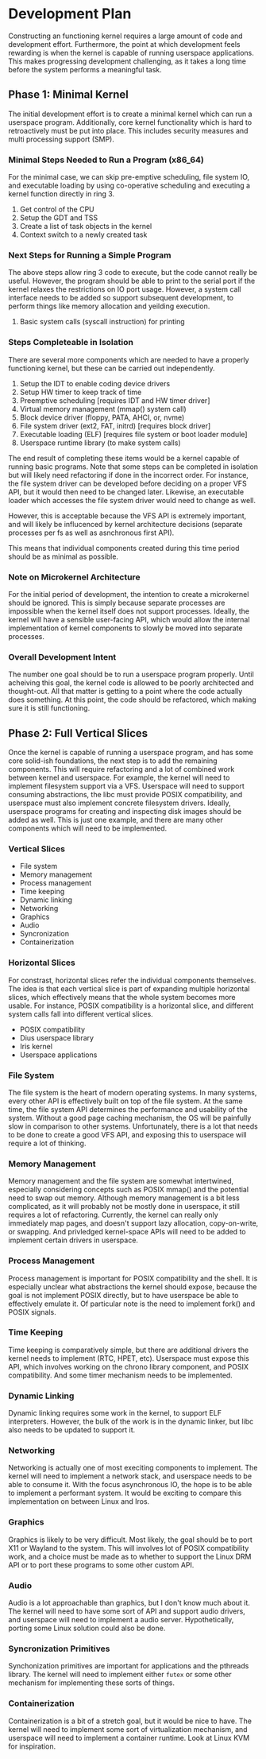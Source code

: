 # Development Plan

Constructing an functioning kernel requires a large amount of code and development effort. Furthermore, the point at
which development feels rewarding is when the kernel is capable of running userspace applications. This makes
progressing development challenging, as it takes a long time before the system performs a meaningful task.

## Phase 1: Minimal Kernel

The initial development effort is to create a minimal kernel which can run a userspace program. Additionally, core
kernel functionality which is hard to retroactively must be put into place. This includes security measures and multi
processing support (SMP).

### Minimal Steps Needed to Run a Program (x86_64)

For the minimal case, we can skip pre-emptive scheduling, file system IO, and executable loading by using co-operative
scheduling and executing a kernel function directly in ring 3.

1. Get control of the CPU
2. Setup the GDT and TSS
3. Create a list of task objects in the kernel
4. Context switch to a newly created task

### Next Steps for Running a Simple Program

The above steps allow ring 3 code to execute, but the code cannot really be useful. However, the program should be able
to print to the serial port if the kernel relaxes the restrictions on IO port usage. However, a system call interface
needs to be added so support subsequent development, to perform things like memory allocation and yeilding execution.

1. Basic system calls (syscall instruction) for printing

### Steps Completeable in Isolation

There are several more components which are needed to have a properly functioning kernel, but these can be carried out
independently.

1. Setup the IDT to enable coding device drivers
2. Setup HW timer to keep track of time
3. Preemptive scheduling [requires IDT and HW timer driver]
4. Virtual memory management (mmap() system call)
5. Block device driver (floppy, PATA, AHCI, or, nvme)
6. File system driver (ext2, FAT, initrd) [requires block driver]
7. Executable loading (ELF) [requires file system or boot loader module]
8. Userspace runtime library (to make system calls)

The end result of completing these items would be a kernel capable of running basic programs. Note that some steps can
be completed in isolation but will likely need refactoring if done in the incorrect order. For instance, the file system
driver can be developed before deciding on a proper VFS API, but it would then need to be changed later. Likewise, an
executable loader which accesses the file system driver would need to change as well.

However, this is acceptable because the VFS API is extremely important, and will likely be influcenced by kernel
architecture decisions (separate processes per fs as well as asnchronous first API).

This means that individual components created during this time period should be as minimal as possible.

### Note on Microkernel Architecture

For the initial period of development, the intention to create a microkernel should be ignored. This is simply because
separate processes are impossible when the kernel itself does not support processes. Ideally, the kernel will have a
sensible user-facing API, which would allow the internal implementation of kernel components to slowly be moved into
separate processes.

### Overall Development Intent

The number one goal should be to run a userspace program properly. Until acheiving this goal, the kernel code is allowed
to be poorly architected and thought-out. All that matter is getting to a point where the code actually does something.
At this point, the code should be refactored, which making sure it is still functioning.

## Phase 2: Full Vertical Slices

Once the kernel is capable of running a userspace program, and has some core solid-ish foundations, the next step is to
add the remaining components. This will require refactoring and a lot of combined work between kernel and userspace. For
example, the kernel will need to implement filesystem support via a VFS. Userspace will need to support consuming
abstractions, the libc must provide POSIX compatibility, and userspace must also implement concrete filesystem drivers.
Ideally, userspace programs for creating and inspecting disk images should be added as well. This is just one example,
and there are many other components which will need to be implemented.

### Vertical Slices

- File system
- Memory management
- Process management
- Time keeping
- Dynamic linking
- Networking
- Graphics
- Audio
- Syncronization
- Containerization

### Horizontal Slices

For constrast, horizontal slices refer the individual components themselves. The idea is that each vertical slice is
part of expanding multiple horizontal slices, which effectively means that the whole system becomes more usable. For
instance, POSIX compatibility is a horizontal slice, and different system calls fall into different vertical slices.

- POSIX compatibility
- Dius userspace library
- Iris kernel
- Userspace applications

### File System

The file system is the heart of modern operating systems. In many systems, every other API is effectively built on top
of the file system. At the same time, the file system API determines the performance and usability of the system.
Without a good page caching mechanism, the OS will be painfully slow in comparison to other systems. Unfortunately,
there is a lot that needs to be done to create a good VFS API, and exposing this to userspace will require a lot of
thinking.

### Memory Management

Memory management and the file system are somewhat intertwined, especially considering concepts such as POSIX mmap() and
the potential need to swap out memory. Although memory management is a bit less complicated, as it will probably not be
mostly done in userspace, it still requires a lot of refactoring. Currently, the kernel can really only immediately map
pages, and doesn't support lazy allocation, copy-on-write, or swapping. And privledged kernel-space APIs will need to be
added to implement certain drivers in userspace.

### Process Management

Process management is important for POSIX compatibility and the shell. It is especially unclear what abstractions the
kernel should expose, because the goal is not implement POSIX directly, but to have userspace be able to effectively
emulate it. Of particular note is the need to implement fork() and POSIX signals.

### Time Keeping

Time keeping is comparatively simple, but there are additional drivers the kernel needs to implement (RTC, HPET, etc).
Userspace must expose this API, which involves working on the chrono library component, and POSIX compatibility. And
some timer mechanism needs to be implemented.

### Dynamic Linking

Dynamic linking requires some work in the kernel, to support ELF interpreters. However, the bulk of the work is in the
dynamic linker, but libc also needs to be updated to support it.

### Networking

Networking is actually one of most execiting components to implement. The kernel will need to implement a network stack,
and userspace needs to be able to consume it. With the focus asynchronous IO, the hope is to be able to implement a
performant system. It would be exciting to compare this implementation on between Linux and Iros.

### Graphics

Graphics is likely to be very difficult. Most likely, the goal should be to port X11 or Wayland to the system. This will
involves lot of POSIX compatibility work, and a choice must be made as to whether to support the Linux DRM API or to
port these programs to some other custom API.

### Audio

Audio is a lot approachable than graphics, but I don't know much about it. The kernel will need to have some sort of API
and support audio drivers, and userspace will need to implement a audio server. Hypothetically, porting some Linux
solution could also be done.

### Syncronization Primitives

Synchonization primitives are important for applications and the pthreads library. The kernel will need to implement
either `futex` or some other mechanism for implementing these sorts of things.

### Containerization

Containerization is a bit of a stretch goal, but it would be nice to have. The kernel will need to implement some sort
of virtualization mechanism, and userspace will need to implement a container runtime. Look at Linux KVM for
inspiration.
